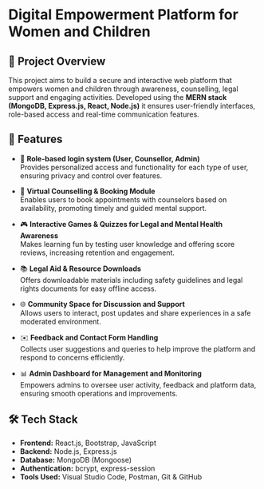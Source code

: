 #  Digital Empowerment Platform for Women and Children

## 📝 Project Overview
This project aims to build a secure and interactive web platform that empowers women and children through awareness, counselling, legal support and engaging activities. Developed using the **MERN stack (MongoDB, Express.js, React, Node.js)** it ensures user-friendly interfaces, role-based access and real-time communication features.

## 🚀 Features

- 👤 **Role-based login system (User, Counsellor, Admin)**  
  Provides personalized access and functionality for each type of user, ensuring privacy and control over features.

- 🧠 **Virtual Counselling & Booking Module**  
  Enables users to book appointments with counselors based on availability, promoting timely and guided mental support.

- 🎮 **Interactive Games & Quizzes for Legal and Mental Health Awareness**  
  Makes learning fun by testing user knowledge and offering score reviews, increasing retention and engagement.

- 📚 **Legal Aid & Resource Downloads**  
  Offers downloadable materials including safety guidelines and legal rights documents for easy offline access.

- 🌐 **Community Space for Discussion and Support**  
  Allows users to interact, post updates and share experiences in a safe moderated environment.

- ✉️ **Feedback and Contact Form Handling**  
  Collects user suggestions and queries to help improve the platform and respond to concerns efficiently.

- 📊 **Admin Dashboard for Management and Monitoring**  
  Empowers admins to oversee user activity, feedback and platform data, ensuring smooth operations and improvements.

## 🛠️ Tech Stack

- **Frontend:** React.js, Bootstrap, JavaScript  
- **Backend:** Node.js, Express.js  
- **Database:** MongoDB (Mongoose)  
- **Authentication:** bcrypt, express-session  
- **Tools Used:** Visual Studio Code, Postman, Git & GitHub  
